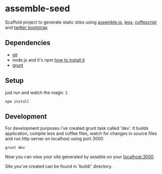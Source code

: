 # assemble-seed

Scaffold project to generate static sites using [assemble.io](http://assemble.io/), [less](http://lesscss.org/), [coffescript](http://coffeescript.org/) and [twitter bootstrap](http://getbootstrap.com/)

## Dependencies
* [git](http://git-scm.com/)
* node.js and it's npm [how to install it](https://github.com/joyent/node/wiki/Installing-Node.js-via-package-manager)
* [grunt](http://gruntjs.com/)

## Setup
just run and watch the magic :)

```
npm install
```

## Development
For development purposes i've created grunt task called 'dev'. It builds application, compile less and coffee files, watch for changes in source files and run http server on localhost using port 3000

```
grunt dev
```
Now you can view your site generated by asseble on your [localhost:3000](http://localhost:3000)

Site you've created can be found in 'build/' directory.
